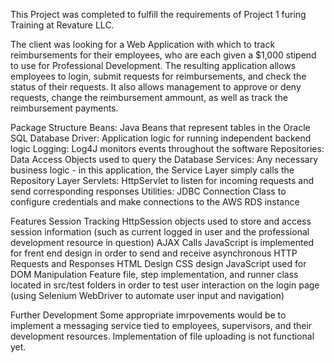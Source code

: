 This Project was completed to fulfill the requirements of Project 1 furing Training at Revature LLC.

The client was looking for a Web Application with which to track reimbursements for their employees, who are each given a $1,000 stipend to use for Professional Development. The resulting application allows employees to login, submit requests for reimbursements, and check the status of their requests. It also allows management to approve or deny requests, change the reimbursement ammount, as well as track the reimbursement payments.

Package Structure
Beans: Java Beans that represent tables in the Oracle SQL Database
Driver: Application logic for running independent backend logic
Logging: Log4J monitors events throughout the software
Repositories: Data Access Objects used to query the Database
Services: Any necessary business logic - in this application, the Service Layer simply calls the Repository Layer
Servlets: HttpServlet to listen for incoming requests and send corresponding responses
Utilities: JDBC Connection Class to configure credentials and make connections to the AWS RDS instance

Features
Session Tracking
HttpSession objects used to store and access session information (such as current logged in user and the professional development resource in question)
AJAX Calls
JavaScript is implemented for frent end design in order to send and receive asynchronous HTTP Requests and Responses
HTML Design
CSS design
JavaScript used for DOM Manipulation
Feature file, step implementation, and runner class located in src/test folders in order to test user interaction on the login page (using Selenium WebDriver to automate user input and navigation)

Further Development
Some appropriate imrpovements would be to implement a messaging service tied to employees, supervisors, and their development resources.
Implementation of file uploading is not functional yet.
